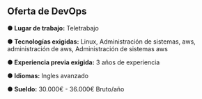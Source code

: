 ## Oferta de DevOps

**●	Lugar de trabajo:** Teletrabajo

**●	Tecnologías exigidas:** Linux, Administración de sistemas, aws, administración de aws, Administración de sistemas aws

**●	Experiencia previa exigida:** 3 años de experiencia

**●	Idiomas:** Ingles avanzado

**●	Sueldo:** 30.000€ - 36.000€ Bruto/año
